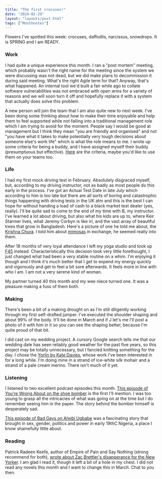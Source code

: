 ```yaml
---
title: "The first crocuses!"
date: "2024-02-29"
layout: "layouts/post.html"
tags: ["Monthnotes"]
---
```


Flowers I've spotted this week: crocuses, daffodils, narcissus, snowdrops. It is SPRING and I am READY.

### Work

I had quite a unique experience this month. I ran a "post mortem" meeting, which probably wasn't the right name for the meeting since the system we were discussing was not dead, but we did make plans to decommission it during said meeting. What's the right Agile term for that? Anyway, that's what happened. An internal tool we'd built a fair while ago to collate software vulnerabilities was not embraced with open arms for a variety of reasons and we will soon turn it off and hopefully replace it with a system that actually does solve this problem.

A new person will join the team that I am also quite new to next week. I've been doing some thinking about how to make their time enjoyable and help them to feel supported while not falling into a traditional management role which I am trying to avoid for the moment. People say I would be good at management but I think they mean "you are friendly and organised" and not "you have what it takes to make potentially very tough decisions about someone else's work life" which is what the role means to me. I wrote up some criteria for being a buddy, and I have assigned myself their buddy (presumptuous but effective). [Here](https://docs.google.com/document/d/1h7mknSsNy8OAi7Apv82aim4u-mCEYqkTy24suqZryiQ/edit) are the criteria, maybe you'd like to use them on your teams too.

### Life

I had my first mock driving test in February. Absolutely disgraced myself, but, according to my driving instructor, not as badly as most people do this early in the process. I've got an Actual Test Date in late July which according to him is too late but there are all sorts of boring and catastrophic things happening with driving tests in the UK atm and this is the best I can hope for without handing a load of cash to a black market test dealer (yes, really). I'll be quite sad to come to the end of my time with B, my instructor. I've learned a lot about driving, but also what his kids are up to, where Keir Starmer lives, what Jeremy Corbyn is like irl, and the vast array of beautiful trees that grow in Bangladesh. Here's a picture of one he told me about, the [Krishna Chura](https://media.istockphoto.com/id/531928573/photo/royal-poinciana.jpg?s=612x612&w=0&k=20&c=FDDmtQzHB8-kuaxpc0xWiQMLnF8fdvUL13Rn0tGL9Ag=). I told him about [mimosas](https://horticulture.co.uk/wp-content/uploads/2021/11/mimosa-header.jpg) in exchange, he seemed really into them.

After 18 months of very loyal attendance I left my yoga studio and took up [F45](https://f45training.com/) instead. Characteristically this decision took very little forethought, I just changed what had been a very stable routine on a whim. I'm enjoying it though and I think it's much better that I get to expend my energy quickly and vigorously and get to feel a bit sore afterwards. It feels more in line with who I am. I am not a very serene kind of woman.

My partner turned 40 this month and my wee niece turned one. It was a pleasure making a fuss of them both.

### Making

There's been a bit of a making drought on as I'm still diligently working through my first self-drafted jumper. I've executed the shoulder shaping and about 99% of the body. It'll be done in March and if J let's me I'll post a photo of it with him in it so you can see the shaping better, because I'm quite proud of that bit.

I did cast on my wedding project. A cursory Google search tells me that our wedding date has seen reliably good weather for the past five years, so this project may be totally unnecessary, but I fancied knitting something for the day. I chose the [Yorlin by Kate Davies](https://www.shopkdd.com/yorlin-kit), whose work I've been interested in for a long while. I'm doing mine in a strand of ice-white silk mohair and a strand of a pale cream merino. There isn't much of it yet.

### Listening

I listened to two excellent podcast episodes this month. [This episode of You're Wrong About on the shoe bomber](https://open.spotify.com/episode/6QVGwSUmBu0WRCxTH6reLm?si=ad839c3db86c4b97) is the first I'll mention. I was too young to grasp all the intricacies of what was going on at the time but I do remember seeing him in the paper. The story behind the bomber himself is desperately sad.

[This episode of Bad Gays on Ahebi Ugbabe](https://open.spotify.com/episode/6k2DFqIXE6oWRy1WHhzwN3?si=7de684133df94803) was a fascinating story that brought in sex, gender, politics and power in early 19thC Nigeria, a place I know shamefully little about.

### Reading

Patrick Radeen Keefe, author of Empire of Pain and Say Nothing (strong recommend for both), [wrote about Zac Brettler's disapperance for the New Yorker](https://www.newyorker.com/magazine/2024/02/12/a-teens-fatal-plunge-into-the-london-underworld). I am glad I read it, though it left a bit of a hole in my chest. I did not read any novels this month and I want to change this in March. Chat to you then.
